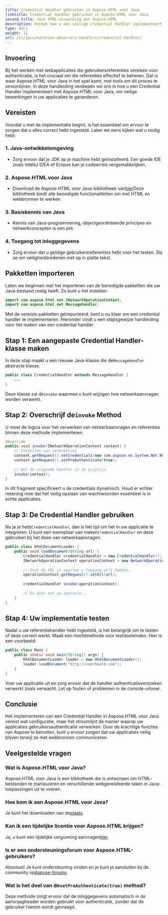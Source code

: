 ```yaml
---
title: Credential Handler gebruiken in Aspose.HTML voor Java
linktitle: Credential Handler gebruiken in Aspose.HTML voor Java
second_title: Java HTML-verwerking met Aspose.HTML
description: Ontdek hoe u een veilige Credential Handler implementeert met Aspose.HTML voor Java om gebruikersauthenticatie effectief te beheren.
type: docs
weight: 11
url: /nl/java/mutation-observers-handlers/credential-handler/
---
```

## Invoering
Bij het werken met webapplicaties die gebruikersreferenties vereisen voor authenticatie, is het cruciaal om die referenties effectief te beheren. Dat is waar Aspose.HTML voor Java in het spel komt, met tools om dit proces te stroomlijnen. In deze handleiding verdiepen we ons in hoe u een Credential Handler implementeert met Aspose.HTML voor Java, om veilige bewerkingen in uw applicaties te garanderen.
## Vereisten
Voordat u met de implementatie begint, is het essentieel om ervoor te zorgen dat u alles correct hebt ingesteld. Laten we eens kijken wat u nodig hebt:
### 1. Java-ontwikkelomgeving
- Zorg ervoor dat je JDK op je machine hebt geïnstalleerd. Een goede IDE zoals IntelliJ IDEA of Eclipse kan je codeerreis vergemakkelijken.
### 2. Aspose.HTML voor Java
-  Download de Aspose.HTML voor Java-bibliotheek van[hier](https://releases.aspose.com/html/java/)Deze bibliotheek biedt alle benodigde functionaliteiten om met HTML en webbronnen te werken.
### 3. Basiskennis van Java
- Kennis van Java-programmering, objectgeoriënteerde principes en netwerkconcepten is een pré.
### 4. Toegang tot inloggegevens
- Zorg ervoor dat u geldige gebruikersreferenties hebt voor het testen. Sla ze om veiligheidsredenen niet op in platte tekst.
## Pakketten importeren
Laten we beginnen met het importeren van de benodigde pakketten die uw Java-bestand nodig heeft. Zo kunt u het instellen:
```java
import com.aspose.html.net.INetworkOperationContext;
import com.aspose.html.net.MessageHandler;
```
Met de vereiste pakketten geïmporteerd, bent u nu klaar om een credential handler te implementeren. Hieronder vindt u een stapsgewijze handleiding voor het maken van een credential handler.
## Stap 1: Een aangepaste Credential Handler-klasse maken
 In deze stap maakt u een nieuwe Java-klasse die de`MessageHandler` abstracte klasse.
```java
public class CredentialHandler extends MessageHandler {
    ...
}
```
 Deze klasse zal de`invoke` waarmee u kunt wijzigen hoe netwerkaanvragen worden verwerkt.
##  Stap 2: Overschrijf de`invoke` Method
U moet de logica voor het verwerken van netwerkaanvragen en referenties binnen deze methode implementeren.
```java
@Override
public void invoke(INetworkOperationContext context) {
    // Instellen van referenties
    context.getRequest().setCredentials(new com.aspose.ms.System.Net.NetworkCredential("username", "securelystoredpassword"));
    context.getRequest().setPreAuthenticate(true);
    
    // Bel de volgende handler in de pijplijn
    invoke(context);
}
```
In dit fragment specificeert u de credentials dynamisch. Houd er echter rekening mee dat het veilig opslaan van wachtwoorden essentieel is in echte applicaties.
## Stap 3: De Credential Handler gebruiken
Nu je je hebt`CredentialHandler`, dan is het tijd om het in uw applicatie te integreren.
 U kunt een exemplaar van maken`CredentialHandler` en deze gebruiken bij het doen van netwerkaanvragen.
```java
public class HtmlDocumentLoader {
    public void loadDocument(String url) {
        CredentialHandler credentialHandler = new CredentialHandler();
        INetworkOperationContext operationContext = new NetworkOperationContext();
        
        // Stel de URL in waartoe u toegang wilt hebben.
        operationContext.getRequest().setUrl(url);
        
        credentialHandler.invoke(operationContext);
    
        // Ga door met uw operatie...
    }
}
```
## Stap 4: Uw implementatie testen
Nadat u uw referentiehandler hebt ingesteld, is het belangrijk om te testen of deze correct werkt.
Maak een hoofdmethode voor testdoeleinden. Hier is een voorbeeld:
```java
public class Main {
    public static void main(String[] args) {
        HtmlDocumentLoader loader = new HtmlDocumentLoader();
        loader.loadDocument("http://voorbeeld.com");
    }
}
```
Voer uw applicatie uit en zorg ervoor dat de handler authenticatieverzoeken verwerkt zoals verwacht. Let op fouten of problemen in de console-uitvoer.
## Conclusie
Het implementeren van een Credential Handler in Aspose.HTML voor Java vereist wat configuratie, maar het stroomlijnt de manier waarop uw applicaties gebruikersauthenticatie verwerken. Door de krachtige functies van Aspose te benutten, kunt u ervoor zorgen dat uw applicaties veilig blijven terwijl ze met webbronnen communiceren.

## Veelgestelde vragen
### Wat is Aspose.HTML voor Java?  
Aspose.HTML voor Java is een bibliotheek die is ontworpen om HTML-bestanden te manipuleren en verschillende webgerelateerde taken in Java-toepassingen uit te voeren.
### Hoe kom ik aan Aspose.HTML voor Java?  
 Je kunt het downloaden van de[plaats](https://releases.aspose.com/html/java/).
### Kan ik een tijdelijke licentie voor Aspose.HTML krijgen?  
 Ja, u kunt een tijdelijke vergunning aanvragen[hier](https://purchase.aspose.com/temporary-license/).
### Is er een ondersteuningsforum voor Aspose.HTML-gebruikers?  
 Absoluut! Je kunt ondersteuning vinden en je kunt je aansluiten bij de community op[Aspose-forums](https://forum.aspose.com/c/html/29).
###  Wat is het doel van de`setPreAuthenticate(true)` method?  
Deze methode zorgt ervoor dat de inloggegevens automatisch in de aanvraagheader worden gebruikt voor authenticatie, zonder dat de gebruiker hierom wordt gevraagd.